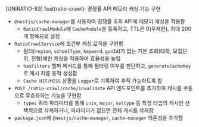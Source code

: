 [UNIRATIO-83] feat(ratio-crawl): 경쟁률 API 메모리 캐싱 기능 구현

- `@nestjs/cache-manager`를 사용하여 경쟁률 조회 API에 메모리 캐싱을 적용함
  - `RatioCrawlModule`에 `CacheModule`을 등록하고, TTL은 0(무제한), 최대 200개 항목으로 설정
- `RatioCrawlService`에 조건부 캐싱 로직을 구현함
  - 필터(`region`, `schoolType`, `keyword`, `gunId`)가 없는 기본 조회(대학, 모집단위, 전형)에만 캐싱을 적용하여 효율성을 높임
  - `hasFilters` 헬퍼 메서드를 통해 필터링 여부를 판단하고, `generateCacheKey`로 캐시 키를 동적 생성함
  - `Cache HIT/MISS` 상황을 `Logger`로 기록하여 추적 가능하도록 함
- `POST /ratio-crawl/cache/invalidate` API 엔드포인트를 추가하여 캐시를 수동으로 무효화하는 기능을 구현함
  - `types` 쿼리 파라미터를 통해 `univ`, `major`, `seltype` 등 특정 타입의 캐시만 선택적으로 삭제하거나, 파라미터가 없으면 전체 캐시를 삭제함
- `package.json`에 `@nestjs/cache-manager`, `cache-manager` 의존성을 추가함